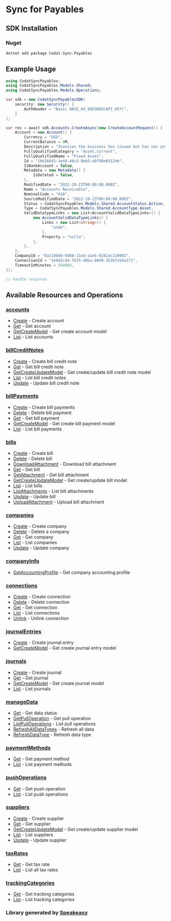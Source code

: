 # Sync for Payables
    


<!-- Start SDK Installation -->
## SDK Installation

### Nuget

```bash
dotnet add package Codat.Sync.Payables
```
<!-- End SDK Installation -->

## Example Usage
<!-- Start SDK Example Usage -->


```csharp
using CodatSyncPayables;
using CodatSyncPayables.Models.Shared;
using CodatSyncPayables.Models.Operations;

var sdk = new CodatSyncPayablesSDK(
    security: new Security() {
        AuthHeader = "Basic BASE_64_ENCODED(API_KEY)",
    }
);

var res = await sdk.Accounts.CreateAsync(new CreateAccountRequest() {
    Account = new Account() {
        Currency = "USD",
        CurrentBalance = 0M,
        Description = "Invoices the business has issued but has not yet collected payment on.",
        FullyQualifiedCategory = "Asset.Current",
        FullyQualifiedName = "Fixed Asset",
        Id = "1b6266d1-1e44-46c5-8eb5-a8f98e03124e",
        IsBankAccount = false,
        Metadata = new Metadata() {
            IsDeleted = false,
        },
        ModifiedDate = "2022-10-23T00:00:00.000Z",
        Name = "Accounts Receivable",
        NominalCode = "610",
        SourceModifiedDate = "2022-10-23T00:00:00.000Z",
        Status = CodatSyncPayables.Models.Shared.AccountStatus.Active,
        Type = CodatSyncPayables.Models.Shared.AccountType.Asset,
        ValidDatatypeLinks = new List<AccountValidDataTypeLinks>() {
            new AccountValidDataTypeLinks() {
                Links = new List<string>() {
                    "unde",
                },
                Property = "nulla",
            },
        },
    },
    CompanyId = "8a210b68-6988-11ed-a1eb-0242ac120002",
    ConnectionId = "2e9d2c44-f675-40ba-8049-353bfcb5e171",
    TimeoutInMinutes = 544883,
});

// handle response
```
<!-- End SDK Example Usage -->

<!-- Start SDK Available Operations -->
## Available Resources and Operations


### [accounts](docs/sdks/accounts/README.md)

* [Create](docs/sdks/accounts/README.md#create) - Create account
* [Get](docs/sdks/accounts/README.md#get) - Get account
* [GetCreateModel](docs/sdks/accounts/README.md#getcreatemodel) - Get create account model
* [List](docs/sdks/accounts/README.md#list) - List accounts

### [billCreditNotes](docs/sdks/billcreditnotes/README.md)

* [Create](docs/sdks/billcreditnotes/README.md#create) - Create bill credit note
* [Get](docs/sdks/billcreditnotes/README.md#get) - Get bill credit note
* [GetCreateUpdateModel](docs/sdks/billcreditnotes/README.md#getcreateupdatemodel) - Get create/update bill credit note model
* [List](docs/sdks/billcreditnotes/README.md#list) - List bill credit notes
* [Update](docs/sdks/billcreditnotes/README.md#update) - Update bill credit note

### [billPayments](docs/sdks/billpayments/README.md)

* [Create](docs/sdks/billpayments/README.md#create) - Create bill payments
* [Delete](docs/sdks/billpayments/README.md#delete) - Delete bill payment
* [Get](docs/sdks/billpayments/README.md#get) - Get bill payment
* [GetCreateModel](docs/sdks/billpayments/README.md#getcreatemodel) - Get create bill payment model
* [List](docs/sdks/billpayments/README.md#list) - List bill payments

### [bills](docs/sdks/bills/README.md)

* [Create](docs/sdks/bills/README.md#create) - Create bill
* [Delete](docs/sdks/bills/README.md#delete) - Delete bill
* [DownloadAttachment](docs/sdks/bills/README.md#downloadattachment) - Download bill attachment
* [Get](docs/sdks/bills/README.md#get) - Get bill
* [GetAttachment](docs/sdks/bills/README.md#getattachment) - Get bill attachment
* [GetCreateUpdateModel](docs/sdks/bills/README.md#getcreateupdatemodel) - Get create/update bill model
* [List](docs/sdks/bills/README.md#list) - List bills
* [ListAttachments](docs/sdks/bills/README.md#listattachments) - List bill attachments
* [Update](docs/sdks/bills/README.md#update) - Update bill
* [UploadAttachment](docs/sdks/bills/README.md#uploadattachment) - Upload bill attachment

### [companies](docs/sdks/companies/README.md)

* [Create](docs/sdks/companies/README.md#create) - Create company
* [Delete](docs/sdks/companies/README.md#delete) - Delete a company
* [Get](docs/sdks/companies/README.md#get) - Get company
* [List](docs/sdks/companies/README.md#list) - List companies
* [Update](docs/sdks/companies/README.md#update) - Update company

### [companyInfo](docs/sdks/companyinfo/README.md)

* [GetAccountingProfile](docs/sdks/companyinfo/README.md#getaccountingprofile) - Get company accounting profile

### [connections](docs/sdks/connections/README.md)

* [Create](docs/sdks/connections/README.md#create) - Create connection
* [Delete](docs/sdks/connections/README.md#delete) - Delete connection
* [Get](docs/sdks/connections/README.md#get) - Get connection
* [List](docs/sdks/connections/README.md#list) - List connections
* [Unlink](docs/sdks/connections/README.md#unlink) - Unlink connection

### [journalEntries](docs/sdks/journalentries/README.md)

* [Create](docs/sdks/journalentries/README.md#create) - Create journal entry
* [GetCreateModel](docs/sdks/journalentries/README.md#getcreatemodel) - Get create journal entry model

### [journals](docs/sdks/journals/README.md)

* [Create](docs/sdks/journals/README.md#create) - Create journal
* [Get](docs/sdks/journals/README.md#get) - Get journal
* [GetCreateModel](docs/sdks/journals/README.md#getcreatemodel) - Get create journal model
* [List](docs/sdks/journals/README.md#list) - List journals

### [manageData](docs/sdks/managedata/README.md)

* [Get](docs/sdks/managedata/README.md#get) - Get data status
* [GetPullOperation](docs/sdks/managedata/README.md#getpulloperation) - Get pull operation
* [ListPullOperations](docs/sdks/managedata/README.md#listpulloperations) - List pull operations
* [RefreshAllDataTypes](docs/sdks/managedata/README.md#refreshalldatatypes) - Refresh all data
* [RefreshDataType](docs/sdks/managedata/README.md#refreshdatatype) - Refresh data type

### [paymentMethods](docs/sdks/paymentmethods/README.md)

* [Get](docs/sdks/paymentmethods/README.md#get) - Get payment method
* [List](docs/sdks/paymentmethods/README.md#list) - List payment methods

### [pushOperations](docs/sdks/pushoperations/README.md)

* [Get](docs/sdks/pushoperations/README.md#get) - Get push operation
* [List](docs/sdks/pushoperations/README.md#list) - List push operations

### [suppliers](docs/sdks/suppliers/README.md)

* [Create](docs/sdks/suppliers/README.md#create) - Create supplier
* [Get](docs/sdks/suppliers/README.md#get) - Get supplier
* [GetCreateUpdateModel](docs/sdks/suppliers/README.md#getcreateupdatemodel) - Get create/update supplier model
* [List](docs/sdks/suppliers/README.md#list) - List suppliers
* [Update](docs/sdks/suppliers/README.md#update) - Update supplier

### [taxRates](docs/sdks/taxrates/README.md)

* [Get](docs/sdks/taxrates/README.md#get) - Get tax rate
* [List](docs/sdks/taxrates/README.md#list) - List all tax rates

### [trackingCategories](docs/sdks/trackingcategories/README.md)

* [Get](docs/sdks/trackingcategories/README.md#get) - Get tracking categories
* [List](docs/sdks/trackingcategories/README.md#list) - List tracking categories
<!-- End SDK Available Operations -->
### Library generated by [Speakeasy](https://docs.speakeasyapi.dev/docs/using-speakeasy/client-sdks)
